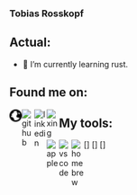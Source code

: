 ### Tobias Rosskopf

## Actual:
- 🌱 I’m currently learning rust.

## Found me on:
[<img align="left" width="22px" alt="rosskopf.xyz" src="https://raw.githubusercontent.com/iconic/open-iconic/master/svg/globe.svg"/>][website]
[<img align="left" width="22px" alt="github" src="https://cdn.jsdelivr.net/npm/simple-icons@v3/icons/github.svg"/>][github]
[<img align="left" width="22px" alt="linkedin" src="https://cdn.jsdelivr.net/npm/simple-icons@v3/icons/linkedin.svg"/>][linkedin]
[<img align="left" width="22px" alt="xing" src="https://cdn.jsdelivr.net/npm/simple-icons@v3/icons/xing.svg"/>][xing]

## My tools:
[<img align="left" width="22px" alt="apple" src="https://cdn.jsdelivr.net/npm/simple-icons@v3/icons/apple.svg"/>]
[<img align="left" width="22px" alt="vscode" src="https://cdn.jsdelivr.net/npm/simple-icons@v3/icons/vscode.svg"/>]
[<img align="left" width="22px" alt="homebrew" src="https://cdn.jsdelivr.net/npm/simple-icons@v3/icons/homebrew.svg"/>]

[website]: https://www.rosskopf.xyz
[github]: https://www.github.com/tobiasrosskopf
[linkedin]: https://www.linkedin.com/in/tobias-rosskopf-85b9051b/
[xing]: https://www.xing.com/profile/Tobias_Rosskopf


<!--
**TobiasRosskopf/TobiasRosskopf** is a ✨ _special_ ✨ repository because its `README.md` (this file) appears on your GitHub profile.

Here are some ideas to get you started:

- 🔭 I’m currently working on ...
- 🌱 I’m currently learning ...
- 👯 I’m looking to collaborate on ...
- 🤔 I’m looking for help with ...
- 💬 Ask me about ...
- 📫 How to reach me: ...
- 😄 Pronouns: ...
- ⚡ Fun fact: ...
-->
